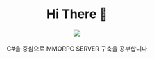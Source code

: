 <div align="center">
  <h1>Hi There 🍔</h1>
  <img src="https://media.tenor.com/tWD3GjJcoHgAAAAC/spongebob-computer.gif"><br>
  <br>
C#을 중심으로 MMORPG SERVER 구축을 공부합니다
</div>
